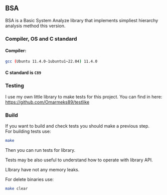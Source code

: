 ## BSA
BSA is a Basic System Analyze library that implements
simpliest hierarchy analysis method this version.

### Compiler, OS and C standard

#### Compiler:
```bash
gcc (Ubuntu 11.4.0-1ubuntu1~22.04) 11.4.0
```

#### C standard is `C89`

### Testing
I use my own little library to make tests for this project.
You can find in here: https://github.com/Omarmeks89/testlike

### Build
If you want to build and check tests you should
make a previous step.  
For building tests use:
```bash
make
```

Then you can run tests for library.

Tests may be also useful to understand how to operate with
library API.

LIbrary have not any memory leaks.

For delete binaries use:
```bash
make clear
```
